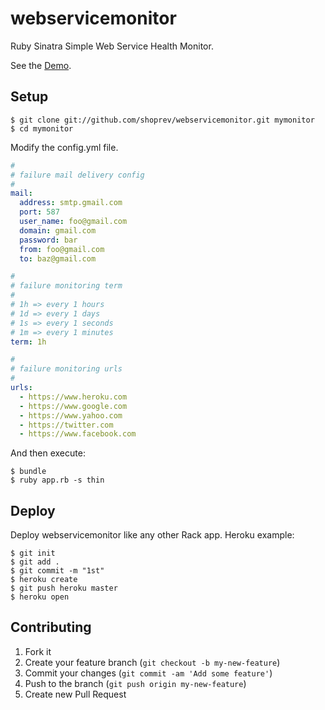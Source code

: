 # webservicemonitor

Ruby Sinatra Simple Web Service Health Monitor.

See the [Demo](http://webservicemonitor.herokuapp.com/).

## Setup

    $ git clone git://github.com/shoprev/webservicemonitor.git mymonitor
    $ cd mymonitor

Modify the config.yml file.
```yaml
#
# failure mail delivery config
#
mail:
  address: smtp.gmail.com
  port: 587
  user_name: foo@gmail.com
  domain: gmail.com
  password: bar
  from: foo@gmail.com
  to: baz@gmail.com

#
# failure monitoring term
#
# 1h => every 1 hours
# 1d => every 1 days
# 1s => every 1 seconds
# 1m => every 1 minutes
term: 1h

#
# failure monitoring urls
#
urls:
  - https://www.heroku.com
  - https://www.google.com
  - https://www.yahoo.com
  - https://twitter.com
  - https://www.facebook.com
```
And then execute:

    $ bundle
    $ ruby app.rb -s thin

## Deploy

Deploy webservicemonitor like any other Rack app. Heroku example:

    $ git init
    $ git add .
    $ git commit -m "1st"
    $ heroku create
    $ git push heroku master
    $ heroku open

## Contributing

1. Fork it
2. Create your feature branch (`git checkout -b my-new-feature`)
3. Commit your changes (`git commit -am 'Add some feature'`)
4. Push to the branch (`git push origin my-new-feature`)
5. Create new Pull Request
